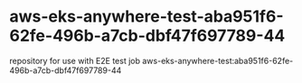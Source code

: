 # aws-eks-anywhere-test-aba951f6-62fe-496b-a7cb-dbf47f697789-44
repository for use with E2E test job aws-eks-anywhere-test:aba951f6-62fe-496b-a7cb-dbf47f697789-44
